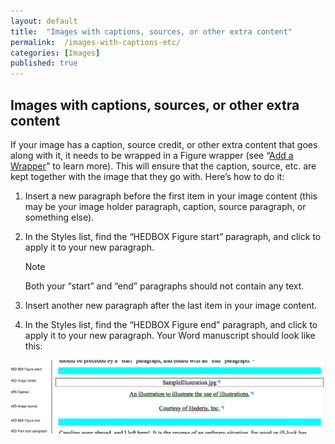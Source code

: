 ```yaml
---
layout: default
title:  "Images with captions, sources, or other extra content"
permalink:  /images-with-captions-etc/
categories: [Images]
published: true
---
```


<section data-type="chapter" class="hsecchapter" data-hederis-type="hsecchapter" id="images-with-captions-etc" data-pi-attrs="id: images-with-captions-etc" role="doc-chapter" title="Images with captions, sources, or other extra content"><h1 data-hederis-type="hblkchaptitle" class="hblkchaptitle" id="pKE3AYoW9">Images with captions, sources, or other extra content</h1>
    <p class="hblkp" data-hederis-type="hblkp" id="poKgepls9">If your image has a caption, source credit, or other extra content that goes along with it, it needs to be wrapped in a Figure wrapper (see &#8220;<a href="{% post_url 2019-05-22-15-AddaWrapper %}"><span class="Hyperlink">Add a Wrapper</span></a>&#8221; to learn more). This will ensure that the caption, source, etc. are kept together with the image that they go with. Here&#8217;s how to do it:</p>
    <ol class="hwprnum-list" data-hederis-type="hwprnum-list" id="pwcvZh1F3"><li class="hblkoli" data-hederis-type="hblkoli" id="liJckW5XQi"><p class="hblkoli" data-hederis-type="hblkoli" id="pMfEdSXUG">Insert a new paragraph before the first item in your image content (this may be your image holder paragraph, caption, source paragraph, or something else).</p></li>
    <li class="hblkoli" data-hederis-type="hblkoli" id="licTgsLEl8"><p class="hblkoli" data-hederis-type="hblkoli" id="ptxJ3p5Xu">In the Styles list, find the &#8220;HEDBOX Figure start&#8221; paragraph, and click to apply it to your new paragraph.</p><aside class="hwprbox box" data-hederis-type="hwprbox" id="pjeVsaLuh" data-type="sidebar"><p class="hblktype" data-hederis-type="hblktype" id="p4HtCDdGe">Note</p>
    <p class="hblkp" data-hederis-type="hblkp" id="p0eDeXV5M">Both your &#8220;start&#8221; and &#8220;end&#8221; paragraphs should not contain any text.</p>
    </aside>
    </li>
    <li class="hblkoli" data-hederis-type="hblkoli" id="liCIIFrteu"><p class="hblkoli" data-hederis-type="hblkoli" id="p7zkUi0yW">Insert another new paragraph after the last item in your image content.</p></li>
    <li class="hblkoli" data-hederis-type="hblkoli" id="liWhIj4FR4"><p class="hblkoli" data-hederis-type="hblkoli" id="pw8w14gUn">In the Styles list, find the &#8220;HEDBOX Figure end&#8221; paragraph, and click to apply it to your new paragraph. Your Word manuscript should look like this:</p></li>
    </ol>
    <img data-hederis-type="hblkimg" class="hblkimg" id="pWgWTcqQj" src="/images/image_2.png"/>
    </section>
    